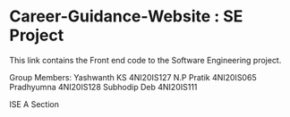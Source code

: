 # Career-Guidance-Website : SE Project 
This link contains the Front end code to the Software Engineering project.

Group Members:
Yashwanth KS    4NI20IS127
N.P Pratik      4NI20IS065
Pradhyumna       4NI20IS128
Subhodip Deb     4NI20IS111

ISE A Section
